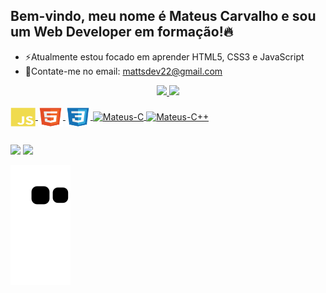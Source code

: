## Bem-vindo, meu nome é Mateus Carvalho e sou um Web Developer em formação!🔥

- ⚡Atualmente estou focado em aprender HTML5, CSS3 e JavaScript
- 📧Contate-me no email: mattsdev22@gmail.com

<div align="center">
  <a href="https://github.com/Mateuscrvlh">
  <img height="180em" src="https://github-readme-stats.vercel.app/api?username=Mateuscrvlh&show_icons=true&theme=codeSTACKr&include_all_commits=true&count_private=true"/>
  <img height="180em" src="https://github-readme-stats.vercel.app/api/top-langs/?username=Mateuscrvlh&layout=compact&langs_count=7&theme=codeSTACKr"/>
</div>
  
<div style="display: inline_block"><br>
  <img align="center" alt="Mateus-Js" height="30" width="40" src="https://raw.githubusercontent.com/devicons/devicon/master/icons/javascript/javascript-plain.svg">
  <img align="center" alt="Mateus-HTML" height="30" width="40" src="https://raw.githubusercontent.com/devicons/devicon/master/icons/html5/html5-original.svg">
  <img align="center" alt="Mateus-CSS" height="30" width="40" src="https://raw.githubusercontent.com/devicons/devicon/master/icons/css3/css3-original.svg">
  <img align="center" alt="Mateus-C" height="30" width="40" src="https://cdn.jsdelivr.net/gh/devicons/devicon/icons/c/c-original.svg" />     
  <img align="center" alt="Mateus-C++" height="30" width="40" src="https://cdn.jsdelivr.net/gh/devicons/devicon/icons/cplusplus/cplusplus-original.svg" />        
</div>
  
  ##
 
<div> 
  <a href = "mailto:mattsdev22@gmail.com"><img src="https://img.shields.io/badge/-Gmail-%23333?style=for-the-badge&logo=gmail&logoColor=white" target="_blank"></a>
  <a href="https://www.linkedin.com/in/mateus-carvalho-de-araújo-294831236" target="_blank"><img src="https://img.shields.io/badge/-LinkedIn-%230077B5?style=for-the-badge&logo=linkedin&logoColor=white" target="_blank"></a> 
 
  ![Snake animation](https://github.com/Mateuscrvlh/Mateuscrvlh/blob/output/github-contribution-grid-snake.svg)
 
</div>
